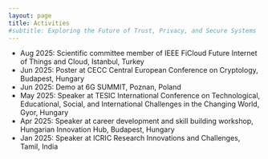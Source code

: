 ```yaml
---
layout: page
title: Activities
#subtitle: Exploring the Future of Trust, Privacy, and Secure Systems
---
```


- Aug 2025: Scientific committee member of IEEE FiCloud Future Internet of Things and Cloud, Istanbul, Turkey
- Jun 2025: Poster at CECC Central European Conference on Cryptology, Budapest, Hungary
- Jun 2025: Demo at 6G SUMMIT, Poznan, Poland
- May 2025: Speaker at TESIC International Conference on Technological, Educational, Social, and International Challenges in the Changing World, Gyor, Hungary
- Apr 2025: Speaker at career development and skill building workshop, Hungarian Innovation Hub, Budapest, Hungary
- Jan 2025: Speaker at ICRIC Research Innovations and Challenges, Tamil, India